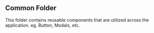## Common Folder
This folder contains reusable components that are utilized across the application. eg. Button, Modals, etc.